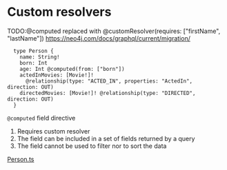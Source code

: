 # Custom resolvers

TODO:@computed replaced with @customResolver(requires: ["firstName", "lastName"])
https://neo4j.com/docs/graphql/current/migration/

```
  type Person {
    name: String!
    born: Int
    age: Int @computed(from: ["born"])
    actedInMovies: [Movie!]!
      @relationship(type: "ACTED_IN", properties: "ActedIn", direction: OUT)
    directedMovies: [Movie!]! @relationship(type: "DIRECTED", direction: OUT)
  }
```

`@computed` field directive
1. Requires custom resolver
1. The field can be included in a set of fields returned by a query
1. The field cannot be used to filter nor to sort the data

[Person.ts](../../src/gql/Person.ts)
